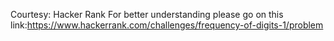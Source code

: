 Courtesy: Hacker Rank
For better understanding please go on this link:https://www.hackerrank.com/challenges/frequency-of-digits-1/problem
